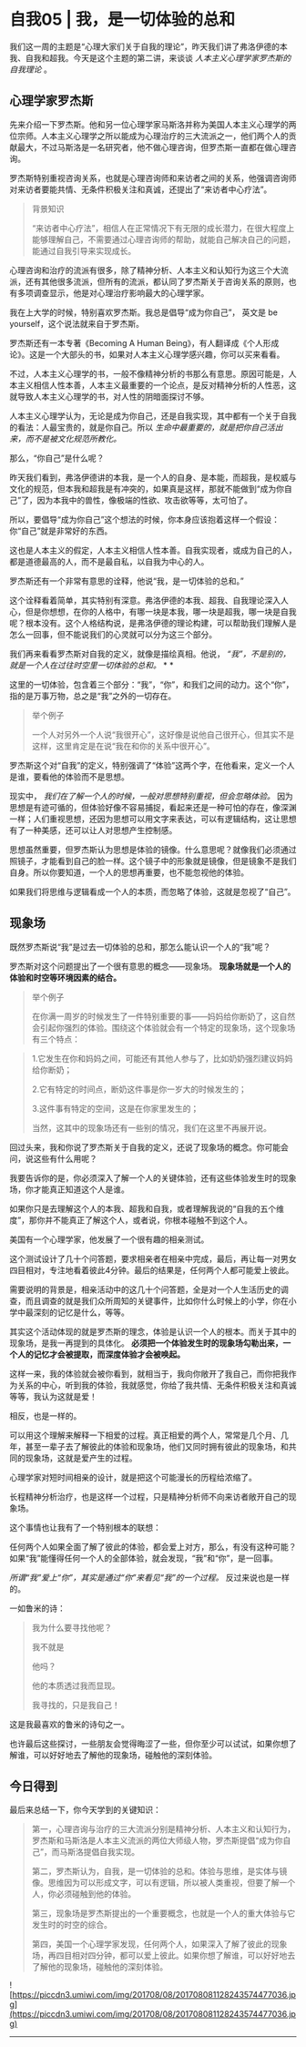 # 自我05 | 我，是一切体验的总和

我们这一周的主题是“心理大家们关于自我的理论”，昨天我们讲了弗洛伊德的本我、自我和超我。今天是这个主题的第二讲，来谈谈 *人本主义心理学家罗杰斯的自我理论* 。

## 心理学家罗杰斯

先来介绍一下罗杰斯。他和另一位心理学家马斯洛并称为美国人本主义心理学的两位宗师。人本主义心理学之所以能成为心理治疗的三大流派之一，他们两个人的贡献最大，不过马斯洛是一名研究者，他不做心理咨询，但罗杰斯一直都在做心理咨询。

罗杰斯特别重视咨询关系，也就是心理咨询师和来访者之间的关系，他强调咨询师对来访者要能共情、无条件积极关注和真诚，还提出了“来访者中心疗法”。

> 背景知识
> 
> “来访者中心疗法”，相信人在正常情况下有无限的成长潜力，在很大程度上能够理解自己，不需要通过心理咨询师的帮助，就能自己解决自己的问题，能通过自我引导来实现成长。

心理咨询和治疗的流派有很多，除了精神分析、人本主义和认知行为这三个大流派，还有其他很多流派，但所有的流派，都认同了罗杰斯关于咨询关系的原则，也有多项调查显示，他是对心理治疗影响最大的心理学家。

我在上大学的时候，特别喜欢罗杰斯。我总是倡导“成为你自己”， 英文是 be yourself，这个说法就来自于罗杰斯。

罗杰斯还有一本专著《Becoming A Human Being》，有人翻译成《个人形成论》。这是一个大部头的书，如果对人本主义心理学感兴趣，你可以买来看看。

不过，人本主义心理学的书，一般不像精神分析的书那么有意思。原因可能是，人本主义相信人性本善，人本主义最重要的一个论点，是反对精神分析的人性恶，这就导致人本主义心理学的书，对人性的阴暗面探讨不够。

人本主义心理学认为，无论是成为你自己，还是自我实现，其中都有一个关于自我的看法：人最宝贵的，就是你自己。所以 *生命中最重要的，就是把你自己活出来，而不是被文化规范所教化。*

那么，“你自己”是什么呢？

昨天我们看到，弗洛伊德讲的本我，是一个人的自身、是本能，而超我，是权威与文化的规范，但本我和超我是有冲突的，如果真是这样，那就不能做到“成为你自己”了，因为本我中的兽性，像极端的性欲、攻击欲等等，太可怕了。

所以，要倡导“成为你自己”这个想法的时候，你本身应该抱着这样一个假设：你“自己”就是非常好的东西。

这也是人本主义的假定，人本主义相信人性本善。自我实现者，或成为自己的人，都是道德最高的人，而不是最自私，以自我为中心的人。

罗杰斯还有一个非常有意思的诠释，他说“我，是一切体验的总和。”

这个诠释看着简单，其实特别有深意。弗洛伊德的本我、超我、自我理论深入人心，但是你想想，在你的人格中，有哪一块是本我，哪一块是超我，哪一块是自我呢？根本没有。这个人格结构说，是弗洛伊德的理论构建，可以帮助我们理解人是怎么一回事，但不能说我们的心灵就可以分为这三个部分。

我们再来看看罗杰斯对自我的定义，就像是描绘真相。他说， *“我”，不是别的，就是一个人在过往时空里一切体验的总和。*  * *

这里的一切体验，包含着三个部分：“我”，“你”，和我们之间的动力。这个“你”，指的是万事万物，总之是“我”之外的一切存在。

> 举个例子
> 
> 一个人对另外一个人说“我很开心”，这好像是说他自己很开心，但其实不是这样，这里肯定是在说“我在和你的关系中很开心”。

罗杰斯这个对“自我”的定义，特别强调了“体验”这两个字，在他看来，定义一个人是谁，要看他的体验而不是思想。

现实中， *我们在了解一个人的时候，一般对思想特别重视，但会忽略体验。* 因为思想是有迹可循的，但体验好像不容易捕捉，看起来还是一种可怕的存在，像深渊一样；人们重视思想，还因为思想可以用文字来表达，可以有逻辑结构，这让思想有了一种美感，还可以让人对思想产生控制感。

思想虽然重要，但罗杰斯认为思想是体验的镜像。什么意思呢？就像我们必须通过照镜子，才能看到自己的脸一样。这个镜子中的形象就是镜像，但是镜象不是我们自身。所以你要知道，一个人的思想再重要，也不能忽视他的体验。

如果我们将思维与逻辑看成一个人的本质，而忽略了体验，这就是忽视了“自己”。

## 现象场

既然罗杰斯说“我”是过去一切体验的总和，那怎么能认识一个人的“我”呢？

罗杰斯对这个问题提出了一个很有意思的概念——现象场。 **现象场就是一个人的体验和时空等环境因素的结合。**

> 举个例子
> 
> 在你满一周岁的时候发生了一件特别重要的事——妈妈给你断奶了，这自然会引起你强烈的体验。围绕这个体验就会有一个特定的现象场，这个现象场有三个特点：

> 1.它发生在你和妈妈之间，可能还有其他人参与了，比如奶奶强烈建议妈妈给你断奶；
> 
> 2.它有特定的时间点，断奶这件事是你一岁大的时候发生的；
> 
> 3.这件事有特定的空间，这是在你家里发生的；
> 
> 
> 
> 当然，这其中的现象场还有一些别的情况，我们在这里不再展开说。

回过头来，我和你说了罗杰斯关于自我的定义，还说了现象场的概念。你可能会问，说这些有什么用呢？

我要告诉你的是，你必须深入了解一个人的关键体验，还有这些体验发生时的现象场，你才能真正知道这个人是谁。

如果你只是去理解这个人的本我、超我和自我，或者理解我说的“自我的五个维度”，那你并不能真正了解这个人，或者说，你根本碰触不到这个人。

美国有一个心理学家，他发展了一个很有趣的相亲测试。

这个测试设计了几十个问答题，要求相亲者在相亲中完成，最后，再让每一对男女四目相对，专注地看着彼此4分钟。最后的结果是，任何两个人都可能爱上彼此。

需要说明的背景是，相亲活动中的这几十个问答题，全是对一个人生活历史的调查，而且调查的就是我们众所周知的关键事件，比如你什么时候上的小学，你在小学中最深刻的记忆是什么，等等。

其实这个活动体现的就是罗杰斯的理念，体验是认识一个人的根本。而关于其中的现象场，是我一再提到的具体化。 **必须把一个体验发生时的现象场勾勒出来，一个人的记忆才会被提取，而深度体验才会被唤起。**

这样一来，我的体验就会被你看到，就相当于，我向你敞开了我自己，而你把我作为关系的中心，听到我的体验，我就感觉，你给了我共情、无条件积极关注和真诚等等，我认为这就是爱！

相反，也是一样的。

可以用这个理解来解释一下相爱的过程。真正相爱的两个人，常常是几个月、几年，甚至一辈子去了解彼此的体验和现象场，他们又同时拥有彼此的现象场，和共同的现象场，这就是爱产生的过程。

心理学家对短时间相亲的设计，就是把这个可能漫长的历程给浓缩了。

长程精神分析治疗，也是这样一个过程，只是精神分析师不向来访者敞开自己的现象场。

这个事情也让我有了一个特别根本的联想：

任何两个人如果全面了解了彼此的体验，都会爱上对方，那么，有没有这种可能？如果“我”能懂得任何一个人的全部体验，就会发现，“我”和“你”，是一回事。

 *所谓“我”爱上“你”，其实是通过“你”来看见“我”的一个过程。* 反过来说也是一样的。

一如鲁米的诗：

> 我为什么要寻找他呢？
> 
> 我不就是
> 
> 他吗？
> 
> 他的本质透过我而显现。
> 
> 我寻找的，只是我自己！

这是我最喜欢的鲁米的诗句之一。

也许最后这些探讨，一些朋友会觉得晦涩了一些，但你至少可以试试，如果你想了解谁，可以好好地去了解他的现象场，碰触他的深刻体验。

## 今日得到

最后来总结一下，你今天学到的关键知识：

> 第一，心理咨询与治疗的三大流派分别是精神分析、人本主义和认知行为，罗杰斯和马斯洛是人本主义流派的两位大师级人物，罗杰斯提倡“成为你自己”，而马斯洛提倡自我实现。
> 
> 
> 
> 第二，罗杰斯认为，自我，是一切体验的总和。体验与思维，是实体与镜像。思维因为可以形成文字，可以有逻辑，所以被人类重视，但要了解一个人，你必须碰触到他的体验。
> 
> 
> 
> 第三，现象场是罗杰斯提出的一个重要概念，也就是一个人的重大体验与它发生时的时空的综合。
> 
> 
> 
> 第四，美国一个心理学家发现，任何两个人，如果深入了解了彼此的现象场，再四目相对四分钟，都可以爱上彼此。如果你想了解谁，可以好好地去了解他的现象场，碰触他的深刻体验。

![https://piccdn3.umiwi.com/img/201708/08/201708081128243574477036.jpg](https://piccdn3.umiwi.com/img/201708/08/201708081128243574477036.jpg)

---
